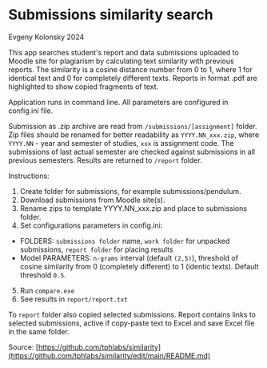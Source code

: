# Submissions similarity search 

Evgeny Kolonsky 2024

This app searches student's report and data submissions uploaded to Moodle site for plagiarism by calculating text similarity with previous reports.
The similarity is a cosine distance number from 0 to 1, where 1 for identical text and 0 for completely different texts.
Reports in format .pdf are highlighted to show copied fragments of text.

Application runs in command line. All parameters are configured in config.ini file.

Submission as .zip archive are read from  `/submissions/[assignment]` folder. 
Zip files should be renamed for better readability as `YYYY.NN_xxx.zip`, where `YYYY.NN` - year and semester of studies, `xxx` is assignment code.
The submissions of last actual semester are checked against submissions in all previous semesters.
Results are returned to `/report` folder.

Instructions:
1. Create folder for submissions, for example submissions/pendulum.
1. Download submissions from Moodle site(s).
3. Rename zips to template YYYY.NN_xxx.zip and place to submissions folder.
4. Set configurations parameters in config.ini:
  - FOLDERS: `submissions folder` name, `work folder` for unpacked submissions, `report folder` for placing results
  - Model PARAMETERS: `n-grams` interval (default `(2,5)`), threshold of cosine similarity from 0 (completely different) to 1 (identic texts). Default threshold `0.5`.
5. Run `compare.exe`
6. See results in `report/report.txt`

To `report` folder also copied selected submissions. 
Report contains links to selected submissions, active if copy-paste text to Excel and save Excel file in the same folder. 


Source: [https://github.com/tphlabs/similarity](https://github.com/tphlabs/similarity/edit/main/README.md)   


